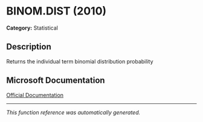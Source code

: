 # BINOM.DIST (2010)

**Category:** Statistical

## Description
Returns the individual term binomial distribution probability

## Microsoft Documentation
[Official Documentation](https://support.microsoft.com//en-us/office/binom-dist-function-c5ae37b6-f39c-4be2-94c2-509a1480770c)

---
*This function reference was automatically generated.*
